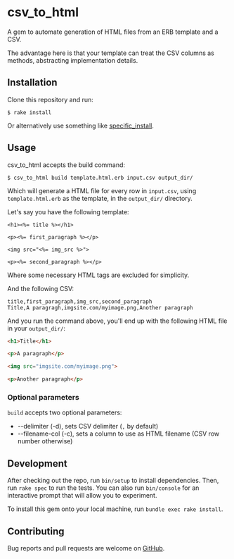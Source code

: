 # csv_to_html

A gem to automate generation of HTML files from an ERB template and a CSV.

The advantage here is that your template can treat the CSV columns as methods, abstracting implementation details.

## Installation

Clone this repository and run:

`$ rake install`

Or alternatively use something like [specific_install](https://github.com/rdp/specific_install).

## Usage

csv_to_html accepts the build command:

`$ csv_to_html build template.html.erb input.csv output_dir/`

Which will generate a HTML file for every row in `input.csv`, using
`template.html.erb` as the template, in the `output_dir/` directory.

Let's say you have the following template:

```erb
<h1><%= title %></h1>

<p><%= first_paragraph %></p>

<img src="<%= img_src %>">

<p><%= second_paragraph %></p>
```

Where some necessary HTML tags are excluded for simplicity.

And the following CSV:

```
title,first_paragraph,img_src,second_paragraph
Title,A paragragh,imgsite.com/myimage.png,Another paragraph
```

And you run the command above, you'll end up with the following HTML file
in your `output_dir/`:

```html
<h1>Title</h1>

<p>A paragraph</p>

<img src="imgsite.com/myimage.png">

<p>Another paragraph</p>
```


### Optional parameters

`build` accepts two optional parameters:
  - --delimiter (-d), sets CSV delimiter (`,` by default)
  - --filename-col (-c), sets a column to use as HTML filename (CSV row number
  otherwise)

## Development

After checking out the repo, run `bin/setup` to install dependencies. Then, run `rake spec` to run the tests. You can also run `bin/console` for an interactive prompt that will allow you to experiment.

To install this gem onto your local machine, run `bundle exec rake install`.

## Contributing

Bug reports and pull requests are welcome on [GitHub](https://github.com/tuneduc/csv_to_html).
